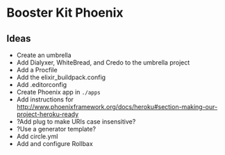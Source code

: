 # Booster Kit Phoenix

## Ideas
- Create an umbrella
- Add Dialyxer, WhiteBread, and Credo to the umbrella project
- Add a Procfile
- Add the elixir_buildpack.config
- Add .editorconfig
- Create Phoenix app in `./apps`
- Add instructions for http://www.phoenixframework.org/docs/heroku#section-making-our-project-heroku-ready
- ?Add plug to make URIs case insensitive?
- ?Use a generator template?
- Add circle.yml
- Add and configure Rollbax

